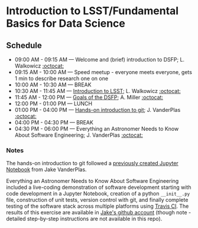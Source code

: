# Introduction to LSST/Fundamental Basics for Data Science

## Schedule

 * 09:00 AM - 09:15 AM — Welcome and (brief) introduction to DSFP; L. Walkowicz [:octocat:](https://github.com/lmwalkowicz)
 * 09:15 AM - 10:00 AM — Speed meetup - everyone meets everyone, gets 1 min to describe research one on one
 * 10:00 AM - 10:30 AM — BREAK
 * 10:30 AM - 11:45 AM — [Introduction to LSST](https://github.com/LSSTC-DSFP/LSST-DSFP-Resources/blob/master/Session1/Monday/LSST_Overview.pdf); L. Walkowicz [:octocat:](https://github.com/lmwalkowicz)
 * 11:45 AM - 12:00 PM — [Goals of the DSFP](https://github.com/LSSTC-DSFP/LSST-DSFP-Resources/blob/master/Session1/Monday/DSFP_Goals.pdf); A. Miller [:octocat:](https://github.com/adamamiller)
 * 12:00 PM - 01:00 PM — LUNCH
 * 01:00 PM - 04:00 PM — [Hands-on introduction to git](https://github.com/jakevdp/git-intro/blob/master/git-intro.ipynb); J. VanderPlas [:octocat:](https://github.com/jakevdp)
 * 04:00 PM - 04:30 PM — BREAK
 * 04:30 PM - 06:00 PM — Everything an Astronomer Needs to Know About Software Engineering; J. VanderPlas [:octocat:](https://github.com/jakevdp)

### Notes

The hands-on introduction to git followed a [previously created Jupyter Notebook](https://github.com/jakevdp/git-intro/blob/master/git-intro.ipynb) from Jake VanderPlas.

Everything an Astronomer Needs to Know About Software Engineering included a live-coding demonstration of software development starting with code development in a Jupyter Notebook, creation of a python `__init__.py` file, construction of unit tests, version control with git, and finally complete testing of the software stack across multiple platforms using [Travis CI](https://travis-ci.org/). The results of this exercise are available in [Jake's github account](https://github.com/jakevdp/DSFP-demo) (though note - detailed step-by-step instructions are not available in this repo).